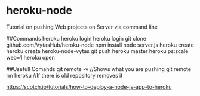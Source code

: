 # heroku-node


Tutorial on pushing Web projects on Server via command line

##Commands
heroku 
heroku login 
heroku login
git clone github.com/VytasHub/heroku-node
npm install
node server.js
heroku create
heroku create heroku-node-vytas
git push heroku master
heroku ps:scale web=1
heroku open

##Usefull Comands
git remote -v         //Shows what you are pushing 
git remote rm heroku  //If there is old repository removes it


https://scotch.io/tutorials/how-to-deploy-a-node-js-app-to-heroku


